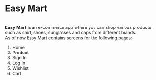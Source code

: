 <h1>Easy Mart</h1>
<br>
<b>Easy Mart</b> is an e-commerce app where you can shop various products such as shirt, shoes, sunglasses and caps from different brands.
<br>
As of now Easy Mart contains screens for the following pages:-

1. Home
2. Product
3. Sign In
4. Log In
5. Wishlist
6. Cart
